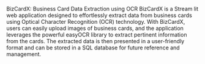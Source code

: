 BizCardX: Business Card Data Extraction using OCR
 BizCardX is a Stream lit web application designed to effortlessly extract data from business cards using Optical Character Recognition (OCR) technology. With BizCardX, users can easily upload images of business cards, and the application leverages the powerful easyOCR library to extract pertinent information from the cards. The extracted data is then presented in a user-friendly format and can be stored in a SQL database for future reference and management.

